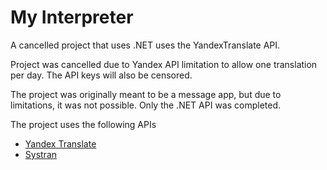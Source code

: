 # My Interpreter
A cancelled project that uses .NET uses the YandexTranslate API. 

Project was cancelled due to Yandex API limitation to allow one translation per day. The API keys will also be censored. 

The project was originally meant to be a message app, but due to limitations, it was not possible. Only the .NET API was completed. 

The project uses the following APIs
<ul>
  <li><a href="https://translate.yandex.com/" target="_blank">Yandex Translate</a></li>
  <li><a href="https://translate.systran.net/" target="_blank">Systran</a></li>
 </ul>
